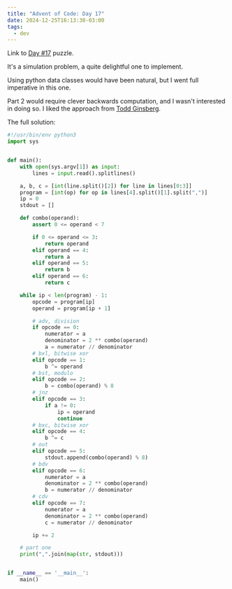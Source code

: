 ```yaml
---
title: "Advent of Code: Day 17"
date: 2024-12-25T16:13:30-03:00
tags:
  - dev
---
```


Link to [Day #17](https://adventofcode.com/2024/day/17) puzzle.

It's a simulation problem, a quite delightful one to implement.

Using python data classes would have been natural, but I went full imperative in
this one.

Part 2 would require clever backwards computation, and I wasn't interested in
doing so. I liked the approach from [Todd
Ginsberg](https://todd.ginsberg.com/post/advent-of-code/2024/day17/).

The full solution:

```python
#!/usr/bin/env python3
import sys


def main():
    with open(sys.argv[1]) as input:
        lines = input.read().splitlines()

    a, b, c = [int(line.split()[2]) for line in lines[0:3]]
    program = [int(op) for op in lines[4].split()[1].split(",")]
    ip = 0
    stdout = []

    def combo(operand):
        assert 0 <= operand < 7

        if 0 <= operand <= 3:
            return operand
        elif operand == 4:
            return a
        elif operand == 5:
            return b
        elif operand == 6:
            return c

    while ip < len(program) - 1:
        opcode = program[ip]
        operand = program[ip + 1]

        # adv, division
        if opcode == 0:
            numerator = a
            denominator = 2 ** combo(operand)
            a = numerator // denominator
        # bxl, bitwise xor
        elif opcode == 1:
            b ^= operand
        # bst, modulo
        elif opcode == 2:
            b = combo(operand) % 8
        # jnz
        elif opcode == 3:
            if a != 0:
                ip = operand
                continue
        # bxc, bitwise xor
        elif opcode == 4:
            b ^= c
        # out
        elif opcode == 5:
            stdout.append(combo(operand) % 8)
        # bdv
        elif opcode == 6:
            numerator = a
            denominator = 2 ** combo(operand)
            b = numerator // denominator
        # cdv
        elif opcode == 7:
            numerator = a
            denominator = 2 ** combo(operand)
            c = numerator // denominator

        ip += 2

    # part one
    print(",".join(map(str, stdout)))


if __name__ == '__main__':
    main()
```
